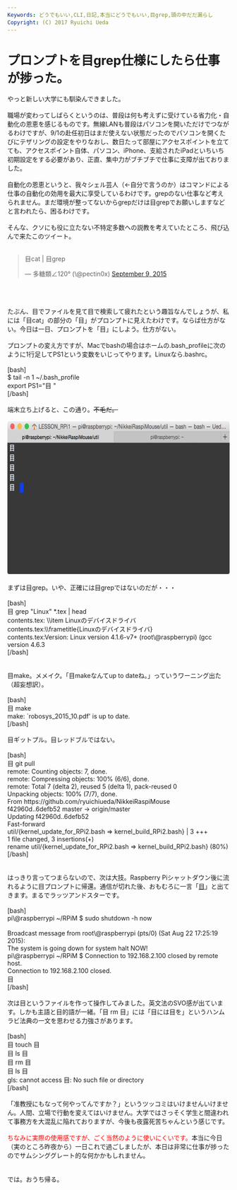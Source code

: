 ```yaml
---
Keywords: どうでもいい,CLI,日記,本当にどうでもいい,目grep,頭の中だだ漏らし
Copyright: (C) 2017 Ryuichi Ueda
---
```


# プロンプトを目grep仕様にしたら仕事が捗った。
やっと新しい大学にも馴染んできました。<br />
<br />
職場が変わってしばらくというのは、普段は何も考えずに受けている省力化・自動化の恩恵を感じるものです。無線LANも普段はパソコンを開いただけでつながるわけですが、9/1の赴任初日はまだ使えない状態だったのでパソコンを開くたびにテザリングの設定をやりなおし、数日たって部屋にアクセスポイントを立てても、アクセスポイント自体、パソコン、iPhone、支給されたiPadといちいち初期設定をする必要があり、正直、集中力がブチブチで仕事に支障が出ておりました。<br />
<br />
自動化の恩恵というと、我々シェル芸人（←自分で言うのか）はコマンドによる仕事の自動化の効用を最大に享受しているわけです。grepのない仕事など考えられません。まだ環境が整ってないからgrepだけは目grepでお願いしますなどと言われたら、困るわけです。<br />
<br />
そんな、クソにも役に立たない不特定多数への説教を考えていたところ、飛び込んで来たこのツイート。<br />
<br />
<blockquote class="twitter-tweet" data-partner="tweetdeck"><p lang="ja" dir="ltr">目cat | 目grep</p>&mdash; 多糖類∠120° (\@pectin0x) <a href="https://twitter.com/pectin0x/status/641593686405574656">September 9, 2015</a></blockquote><br />
<script async src="//platform.twitter.com/widgets.js" charset="utf-8"></script><br />
<br />
たぶん、目でファイルを見て目で検索して疲れたという趣旨なんでしょうが、私には「目cat」の部分の「目」がプロンプトに見えたわけです。ならば仕方がない。今日は一日、プロンプトを「目」にしよう。仕方がない。<br />
<br />
プロンプトの変え方ですが、Macでbashの場合はホームの.bash_profileに次のように1行足してPS1という変数をいじってやります。Linuxなら.bashrc。<br />
<br />
[bash]<br />
$ tail -n 1 ~/.bash_profile <br />
export PS1=&quot;目 &quot;<br />
[/bash]<br />
<br />
端末立ち上げると、この通り。<s>不毛だ。</s><br />
<br />
<a href="5180e917e98bc6ffae29d0daf8a605a1.png"><img src="5180e917e98bc6ffae29d0daf8a605a1-1024x537.png" alt="スクリーンショット 2015-09-14 18.29.17" width="660" height="346" class="aligncenter size-large wp-image-6960" /></a><br />
<br />
まずは目grep。いや、正確には目grepではないのだが・・・<br />
<br />
[bash]<br />
目 grep &quot;Linux&quot; *.tex | head<br />
contents.tex:		\\item Linuxのデバイスドライバ<br />
contents.tex:\\frametitle{Linuxのデバイスドライバ}<br />
contents.tex:Version: Linux version 4.1.6-v7+ (root\@raspberrypi) (gcc version 4.6.3<br />
[/bash]<br />
<br />
<br />
目make。メメイク。「目makeなんてup to dateね。」っていうワーニング出た（超妄想訳）。<br />
<br />
[bash]<br />
目 make<br />
make: `robosys_2015_10.pdf' is up to date.<br />
[/bash]<br />
<br />
目ギットプル。目レッドブルではない。<br />
<br />
[bash]<br />
目 git pull<br />
remote: Counting objects: 7, done.<br />
remote: Compressing objects: 100% (6/6), done.<br />
remote: Total 7 (delta 2), reused 5 (delta 1), pack-reused 0<br />
Unpacking objects: 100% (7/7), done.<br />
From https://github.com/ryuichiueda/NikkeiRaspiMouse<br />
 f42960d..6defb52 master -&gt; origin/master<br />
Updating f42960d..6defb52<br />
Fast-forward<br />
 util/{kernel_update_for_RPi2.bash =&gt; kernel_build_RPi2.bash} | 3 +++<br />
 1 file changed, 3 insertions(+)<br />
 rename util/{kernel_update_for_RPi2.bash =&gt; kernel_build_RPi2.bash} (80%)<br />
[/bash]<br />
<br />
<br />
はっきり言ってつまらないので、次は大技。Raspberry Piシャットダウン後に流れるように目プロンプトに帰還。通信が切れた後、おもむろに一言「<a href="https://ja.wikipedia.org/wiki/%E3%82%81%E7%B5%84%E3%81%AE%E3%81%B2%E3%81%A8">目</a>」と出てきます。まるでラッツアンドスターです。<br />
<br />
[bash]<br />
pi\@raspberrypi ~/RPiM $ sudo shutdown -h now<br />
<br />
Broadcast message from root\@raspberrypi (pts/0) (Sat Aug 22 17:25:19 2015):<br />
The system is going down for system halt NOW!<br />
pi\@raspberrypi ~/RPiM $ Connection to 192.168.2.100 closed by remote host.<br />
Connection to 192.168.2.100 closed.<br />
目 <br />
[/bash]<br />
<br />
次は目というファイルを作って操作してみました。英文法のSVO感が出ています。しかも主語と目的語が一緒。「目 rm 目」には「目には目を」というハンムラビ法典の一文を思わせる力強さがあります。<br />
<br />
[bash]<br />
目 touch 目<br />
目 ls 目<br />
目 rm 目<br />
目 ls 目<br />
gls: cannot access 目: No such file or directory<br />
[/bash]<br />
<br />
「准教授にもなって何やってんですか？」というツッコミはいけませんいけません。人間、立場で行動を変えてはいけません。大学ではさっそく学生と間違われて事務方を大混乱に陥れておりますが、今後も夜露死苦ちゃんという感じです。<br />
<br />
<span style="color:red">ちなみに実際の使用感ですが、ごく当然のように使いにくいです。</span>本当に今日（実のところ昨夜から）一日これで過ごしましたが、本日は非常に仕事が捗ったのでサムシンググレート的な何かかもしれません。<br />
<br />
<br />
では。おうち帰る。
